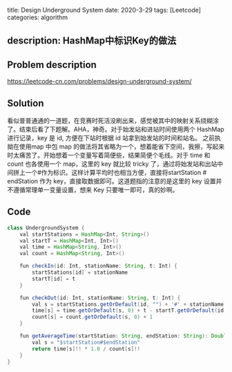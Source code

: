 title:   Design Underground System
date: 2020-3-29
tags: [Leetcode]
categories: algorithm

description: HashMap中标识Key的做法
---

## Problem description

https://leetcode-cn.com/problems/design-underground-system/

## Solution

看似普普通通的一道题，在竞赛时死活没刷出来，感觉被其中的映射关系绕糊涂了。结束后看了下题解。AHA，神奇。对于始发站和进站时间使用两个 HashMap 进行记录，key 是 id, 方便在下站时根据 id 站拿到始发站的时间和站名。 之前执拗在使用map 中包 map 的做法将其省略为一个，想着能省下空间，我擦，写起来时太痛苦了。开始想着一个变量写着简便些，结果简便个毛线。对于 time 和 count 也各使用一个 map，这里的 key 就比较 tricky 了，通过将始发站和出站中间拼上一个\#作为标识。这样计算平均时也相当方便，直接将startStation \# endStation 作为 key，直接取数据即可。这道题指的注意的是这里的 key 设置并不遵循常理单一变量设置，想来 Key 只要唯一即可，真的妙啊。

## Code

```java
class UndergroundSystem {
    val startStations = HashMap<Int, String>()
    val startT = HashMap<Int, Int>()
    val time = HashMap<String, Int>()
    val count = HashMap<String, Int>()

    fun checkIn(id: Int, stationName: String, t: Int) {
        startStations[id] = stationName
        startT[id] = t
    }

    fun checkOut(id: Int, stationName: String, t: Int) {
        val s = startStations.getOrDefault(id, "") + '#' + stationName
        time[s] = time.getOrDefault(s, 0) + t - startT.getOrDefault(id, 0)
        count[s] = count.getOrDefault(s, 0) + 1
    }

    fun getAverageTime(startStation: String, endStation: String): Double {
        val s = "$startStation#$endStation"
        return time[s]!! * 1.0 / count[s]!!
    }
}
```